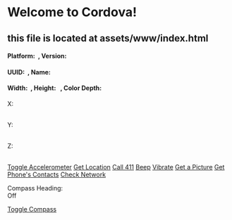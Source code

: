 Welcome to Cordova!
===================

this file is located at assets/www/index.html
---------------------------------------------

#### Platform: <span id="platform">  </span>, Version: <span id="version"> </span>

#### UUID: <span id="uuid">  </span>, Name: <span id="name"> </span>

#### Width: <span id="width">  </span>, Height: <span id="height">  </span>, Color Depth: <span id="colorDepth"></span>

X:  
 

Y:  
 

Z:  
 

<a href="#" class="btn large">Toggle Accelerometer</a> <a href="#" class="btn large">Get Location</a> <a href="tel:411" class="btn large">Call 411</a> <a href="#" class="btn large">Beep</a> <a href="#" class="btn large">Vibrate</a> <a href="#" class="btn large">Get a Picture</a> <a href="#" class="btn large">Get Phone's Contacts</a> <a href="#" class="btn large">Check Network</a>

Compass Heading:  
Off

<a href="#" class="btn large">Toggle Compass</a>

<img src="" id="test_img" />
